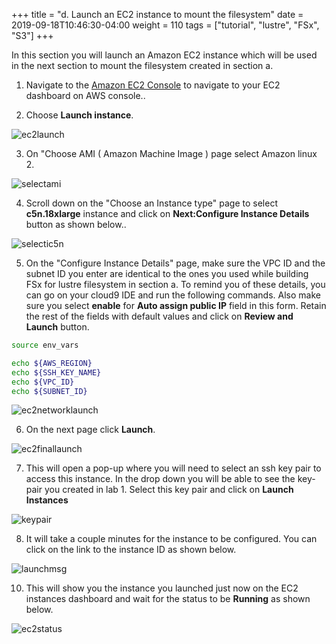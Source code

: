 +++
title = "d. Launch an EC2 instance to mount the filesystem"
date = 2019-09-18T10:46:30-04:00
weight = 110
tags = ["tutorial", "lustre", "FSx", "S3"]
+++

In this section you will launch an Amazon EC2 instance which will be used in the next section to mount the filesystem created in section a.

1. Navigate to the [Amazon EC2 Console](https://console.aws.amazon.com/ec2/home) to navigate to your EC2 dashboard on AWS console.. 

2. Choose  **Launch instance**.

![ec2launch](/images/fsx-for-lustre-hsm/ec2launch.png)

3. On "Choose AMI ( Amazon Machine Image ) page select Amazon linux 2.

![selectami](/images/fsx-for-lustre-hsm/selectami.png)

4. Scroll down on the "Choose an Instance type" page to select **c5n.18xlarge** instance and click on **Next:Configure Instance Details** button as shown below..

![selectic5n](/images/fsx-for-lustre-hsm/selectc5n.png)

5. On the "Configure Instance Details" page, make sure the VPC ID and the subnet ID you enter are identical to the ones you used while building FSx for lustre filesystem in section a. To remind you of these details, you can go on your cloud9 IDE and run the following commands. Also make sure you select **enable** for **Auto assign public IP** field in this form. Retain the rest of the fields with default values and click on **Review and Launch** button.

```bash
source env_vars

echo ${AWS_REGION}
echo ${SSH_KEY_NAME}
echo ${VPC_ID}
echo ${SUBNET_ID}
```

![ec2networklaunch](/images/fsx-for-lustre-hsm/ec2networklaunch.png)

6. On the next page click **Launch**. 

![ec2finallaunch](/images/fsx-for-lustre-hsm/ec2finallaunch.png)

7. This will open a pop-up where you will need to select an ssh key pair to access this instance. In the drop down you will be able to see the key-pair you created in lab 1. Select this key pair and click on **Launch Instances**

![keypair](/images/fsx-for-lustre-hsm/keypair.png)

8. It will take a couple minutes for the instance to be configured. You can click on the link to the instance ID as shown below. 

![launchmsg](/images/fsx-for-lustre-hsm/launchmsg.png)

10. This will show you the instance you launched just now on the EC2 instances dashboard and wait for the status to be **Running** as shown below.

![ec2status](/images/fsx-for-lustre-hsm/ec2status.png)
